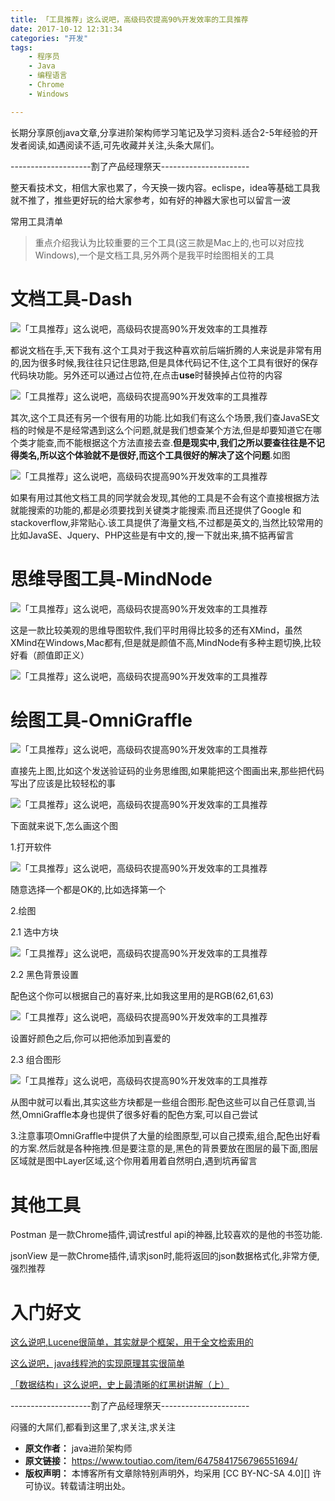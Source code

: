 ```yaml
---
title: 「工具推荐」这么说吧，高级码农提高90%开发效率的工具推荐
date: 2017-10-12 12:31:34
categories: "开发"
tags:
	- 程序员
	- Java
	- 编程语言
	- Chrome
	- Windows

---
```


长期分享原创java文章,分享进阶架构师学习笔记及学习资料.适合2-5年经验的开发者阅读,如遇阅读不适,可先收藏并关注,头条大屌们。

\--------------------割了产品经理祭天----------------------

整天看技术文，相信大家也累了，今天换一拨内容。eclispe，idea等基础工具我就不推了，推些更好玩的给大家参考，如有好的神器大家也可以留言一波  


常用工具清单

> 重点介绍我认为比较重要的三个工具(这三款是Mac上的,也可以对应找Windows),一个是文档工具,另外两个是我平时绘图相关的工具

# **文档工具-Dash** #

![「工具推荐」这么说吧，高级码农提高90%开发效率的工具推荐][90]

都说文档在手,天下我有.这个工具对于我这种喜欢前后端折腾的人来说是非常有用的,因为很多时候,我往往只记住思路,但是具体代码记不住,这个工具有很好的保存代码块功能。另外还可以通过占位符,在点击**use**时替换掉占位符的内容

![「工具推荐」这么说吧，高级码农提高90%开发效率的工具推荐][90 1]

其次,这个工具还有另一个很有用的功能.比如我们有这么个场景,我们查JavaSE文档的时候是不是经常遇到这么个问题,就是我们想查某个方法,但是却要知道它在哪个类才能查,而不能根据这个方法直接去查.**但是现实中,我们之所以要查往往是不记得类名,所以这个体验就不是很好,而这个工具很好的解决了这个问题**.如图

![「工具推荐」这么说吧，高级码农提高90%开发效率的工具推荐][90 2]

如果有用过其他文档工具的同学就会发现,其他的工具是不会有这个直接根据方法就能搜索的功能的,都是必须要找到关键类才能搜索.而且还提供了Google 和stackoverflow,非常贴心.该工具提供了海量文档,不过都是英文的,当然比较常用的比如JavaSE、Jquery、PHP这些是有中文的,搜一下就出来,搞不掂再留言  


# 思维导图工具-MindNode #

![「工具推荐」这么说吧，高级码农提高90%开发效率的工具推荐][90 3]

这是一款比较美观的思维导图软件,我们平时用得比较多的还有XMind，虽然XMind在Windows,Mac都有,但是就是颜值不高,MindNode有多种主题切换,比较好看（颜值即正义）

![「工具推荐」这么说吧，高级码农提高90%开发效率的工具推荐][90 4]

# 绘图工具-OmniGraffle #

![「工具推荐」这么说吧，高级码农提高90%开发效率的工具推荐][90 5]

直接先上图,比如这个发送验证码的业务思维图,如果能把这个图画出来,那些把代码写出了应该是比较轻松的事

![「工具推荐」这么说吧，高级码农提高90%开发效率的工具推荐][90 6]

下面就来说下,怎么画这个图

1.打开软件

![「工具推荐」这么说吧，高级码农提高90%开发效率的工具推荐][90 7]

随意选择一个都是OK的,比如选择第一个

2.绘图

2.1 选中方块

![「工具推荐」这么说吧，高级码农提高90%开发效率的工具推荐][90 8]

2.2 黑色背景设置

配色这个你可以根据自己的喜好来,比如我这里用的是RGB(62,61,63)

![「工具推荐」这么说吧，高级码农提高90%开发效率的工具推荐][90 9]

设置好颜色之后,你可以把他添加到喜爱的

2.3 组合图形

![「工具推荐」这么说吧，高级码农提高90%开发效率的工具推荐][90 10]

从图中就可以看出,其实这些方块都是一些组合图形.配色这些可以自己任意调,当然,OmniGraffle本身也提供了很多好看的配色方案,可以自己尝试

3.注意事项OmniGraffle中提供了大量的绘图原型,可以自己摸索,组合,配色出好看的方案.然后就是各种拖拽.但是要注意的是,黑色的背景要放在图层的最下面,图层区域就是图中Layer区域,这个你用着用着自然明白,遇到坑再留言

# **其他工具** #

Postman 是一款Chrome插件,调试restful api的神器,比较喜欢的是他的书签功能.

jsonView 是一款Chrome插件,请求json时,能将返回的json数据格式化,非常方便,强烈推荐

# 入门好文    #

[这么说吧,Lucene很简单，其实就是个框架，用于全文检索用的][Lucene]  


[这么说吧，java线程池的实现原理其实很简单][java]  


[「数据结构」这么说吧，史上最清晰的红黑树讲解（上）][Link 1]  


\--------------------割了产品经理祭天----------------------

闷骚的大屌们,都看到这里了,求关注,求关注


[90]: static/resources/crawler/EVVN-MRIA-NFIE.jpg
[90 1]: static/resources/crawler/QV6R-QAZE-ZFYV.jpg
[90 2]: static/resources/crawler/QIMN-A3IE-R7ZE.jpg
[90 3]: static/resources/crawler/UFEZ-IMUQ-BFBF.jpg
[90 4]: static/resources/crawler/7VY7-ZU6B-IYYE.jpg
[90 5]: static/resources/crawler/NBBF-2YEN-ZABV.jpg
[90 6]: static/resources/crawler/BF2M-FJMA-EBBV.jpg
[90 7]: static/resources/crawler/IRBJ-BIVZ-RFMZ.jpg
[90 8]: static/resources/crawler/QUMA-JNZE-AQA3.jpg
[90 9]: static/resources/crawler/MNUE-2UJB-JYFM.jpg
[90 10]: static/resources/crawler/YU2Y-327B-2MUJ.jpg
[Lucene]: http://m.toutiao.com/i6470725919550997006/?group_id=6470725919550997006&amp;group_flags=0
[java]: http://m.toutiao.com/i6475526530616263181/?group_id=6475526530616263181&amp;group_flags=0
[Link 1]: http://m.toutiao.com/i6476318901062861325/?group_id=6476318901062861325&amp;group_flags=0
 *  **原文作者：** java进阶架构师
 *  **原文链接：** https://www.toutiao.com/item/6475841756796551694/
 *  **版权声明：** 本博客所有文章除特别声明外，均采用 [CC BY-NC-SA 4.0][] 许可协议。转载请注明出处。
